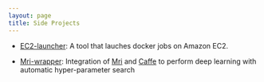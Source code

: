 ```yaml
---
layout: page
title: Side Projects
---
```

* [EC2-launcher](https://github.com/gifford-lab/ec2-launcher-pro): A tool that lauches docker jobs on Amazon EC2.

*  [Mri-wrapper](https://github.com/gifford-lab/mri-wrapper): Integration of [Mri](http://mri.readthedocs.org/en/latest/index.html) and [Caffe](http://caffe.berkeleyvision.org/) to perform deep learning with automatic hyper-parameter search
